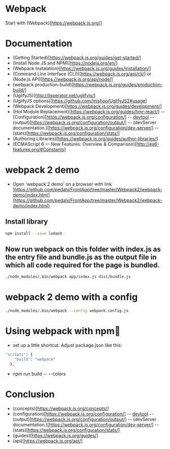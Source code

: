 # Webpack
Start with (Webpack)[https://webpack.js.org/]

# Documentation
- (Getting Started)[https://webpack.js.org/guides/get-started/]
- (Install Node JS and NPM)[https://nodejs.org/en/]
- (Webpack Instalation)[https://webpack.js.org/guides/installation/]
- (Command Line Interface (CLI))[https://webpack.js.org/api/cli/] or (Node.js API)[https://webpack.js.org/api/node/]
- (webpack production-build)[https://webpack.js.org/guides/production-build/]
- (UglifyJS)[http://lisperator.net/uglifyjs/]
- (UglifyJS options)[https://github.com/mishoo/UglifyJS2#usage]
- (Webpack Development)[https://webpack.js.org/guides/development/]
- (Hot Module Replacement)[https://webpack.js.org/guides/hmr-react/]
-- (Configuration)[https://webpack.js.org/configuration/]
-- [devtool](https://webpack.js.org/configuration/devtool/)
-- (output)[https://webpack.js.org/configuration/output/]
-- (devServer documentation.)[https://webpack.js.org/configuration/dev-server/]
-- (stats)[https://webpack.js.org/configuration/stats/]
- (Authoring Libraries)[https://webpack.js.org/guides/author-libraries/]
- (ECMAScript 6 — New Features: Overview & Comparison)[http://es6-features.org/#Constants]

# webpack 2 demo
- Open 'webpack 2 demo' on a browser with link [https://github.com/pedalv/FrontApp/tree/master/Webpack2/webpack-demo/index.html](https://github.com/pedalv/FrontApp/tree/master/Webpack2/webpack-demo/index.html)
## Install library
```bash
npm install --save lodash
```
## Now run webpack on this folder with index.js as the entry file and bundle.js as the output file in which all code required for the page is bundled.
```bash
./node_modules/.bin/webpack app/index.js dist/bundle.js
```
# webpack 2 demo with a config
```bash
./node_modules/.bin/webpack --config webpack.config.js
```

# Using webpack with npm
- set up a little shortcut. Adjust package.json like this:
```bash
"scripts": {
    "build": "webpack"
  },
```
- npm run build -- --colors

# Conclusion
- (concepts)[https://webpack.js.org/concepts/]
- (configuration)[https://webpack.js.org/configuration/]
-- [devtool](https://webpack.js.org/configuration/devtool/)
-- (output)[https://webpack.js.org/configuration/output/]
-- (devServer documentation.)[https://webpack.js.org/configuration/dev-server/]
-- (stats)[https://webpack.js.org/configuration/stats/]
- (guides)[https://webpack.js.org/guides/]
- (api)[https://webpack.js.org/api/]